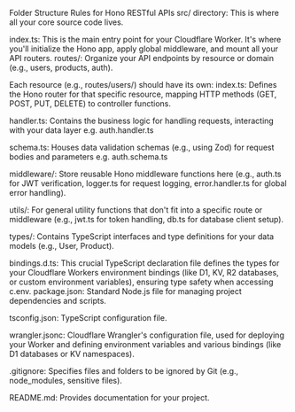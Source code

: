 Folder Structure Rules for Hono RESTful APIs
src/ directory: This is where all your core source code lives.

index.ts: This is the main entry point for your Cloudflare Worker. It's where you'll initialize the Hono app, apply global middleware, and mount all your API routers.
routes/: Organize your API endpoints by resource or domain (e.g., users, products, auth).

Each resource (e.g., routes/users/) should have its own:
index.ts: Defines the Hono router for that specific resource, mapping HTTP methods (GET, POST, PUT, DELETE) to controller functions.

handler.ts: Contains the business logic for handling requests, interacting with your data layer e.g. auth.handler.ts

schema.ts: Houses data validation schemas (e.g., using Zod) for request bodies and parameters e.g. auth.schema.ts

middleware/: Store reusable Hono middleware functions here (e.g., auth.ts for JWT verification, logger.ts for request logging, error.handler.ts for global error handling).

utils/: For general utility functions that don't fit into a specific route or middleware (e.g., jwt.ts for token handling, db.ts for database client setup).

types/: Contains TypeScript interfaces and type definitions for your data models (e.g., User, Product).

bindings.d.ts: This crucial TypeScript declaration file defines the types for your Cloudflare Workers environment bindings (like D1, KV, R2 databases, or custom environment variables), ensuring type safety when accessing c.env.
package.json: Standard Node.js file for managing project dependencies and scripts.

tsconfig.json: TypeScript configuration file.

wrangler.jsonc: Cloudflare Wrangler's configuration file, used for deploying your Worker and defining environment variables and various bindings (like D1 databases or KV namespaces).

.gitignore: Specifies files and folders to be ignored by Git (e.g., node_modules, sensitive files).

README.md: Provides documentation for your project.


